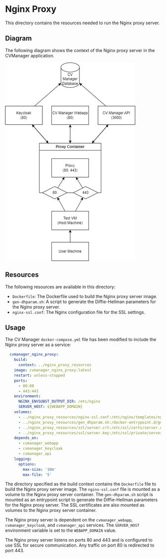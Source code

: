 # Nginx Proxy
This directory contains the resources needed to run the Nginx proxy server.

## Diagram
The following diagram shows the context of the Nginx proxy server in the CVManager application.

![Nginx Proxy Diagram](./diagram/cvmanager-proxy-setup.drawio.png)

## Resources
The following resources are available in this directory:
- `Dockerfile`: The Dockerfile used to build the Nginx proxy server image.
- `gen-dhparam.sh`: A script to generate the Diffie-Hellman parameters for the Nginx proxy server.
- `nginx-ssl.conf`: The Nginx configuration file for the SSL settings.

## Usage
The CV Manager `docker-compose.yml` file has been modified to include the Nginx proxy server as a service:

```yaml
  cvmanager_nginx_proxy:
    build:
      context: ../nginx_proxy_resources
    image: cvmanager_nginx_proxy:latest
    restart: unless-stopped
    ports:
      - 80:80
      - 443:443
    environment:
      NGINX_ENVSUBST_OUTPUT_DIR: /etc/nginx
      SERVER_HOST: ${WEBAPP_DOMAIN}
    volumes:
      - ../nginx_proxy_resources/nginx-ssl.conf:/etc/nginx/templates/nginx.conf.template
      - ../nginx_proxy_resources/gen_dhparam.sh:/docker-entrypoint.d/gen_dhparam.sh
      - ../nginx_proxy_resources/ssl/server.crt:/etc/ssl/certs/server.crt
      - ../nginx_proxy_resources/ssl/server.key:/etc/ssl/private/server.key
    depends_on:
      - cvmanager_webapp
      - cvmanager_keycloak
      - cvmanager_api
    logging:
      options:
        max-size: '10m'
        max-file: '5'
```
The directory specified as the build context contains the `Dockerfile` file to build the Nginx proxy server image. The `nginx-ssl.conf` file is mounted as a volume to the Nginx proxy server container. The `gen-dhparam.sh` script is mounted as an entrypoint script to generate the Diffie-Hellman parameters for the Nginx proxy server. The SSL certificates are also mounted as volumes to the Nginx proxy server container.

The Nginx proxy server is dependent on the `cvmanager_webapp`, `cvmanager_keycloak`, and `cvmanager_api` services. The `SERVER_HOST` environment variable is set to the `WEBAPP_DOMAIN` value.

The Nginx proxy server listens on ports 80 and 443 and is configured to use SSL for secure communication. Any traffic on port 80 is redirected to port 443.

